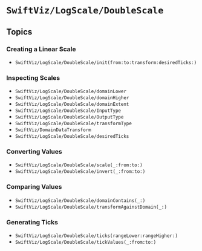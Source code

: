 # ``SwiftViz/LogScale/DoubleScale``

## Topics

### Creating a Linear Scale

- ``SwiftViz/LogScale/DoubleScale/init(from:to:transform:desiredTicks:)``

### Inspecting Scales

- ``SwiftViz/LogScale/DoubleScale/domainLower``
- ``SwiftViz/LogScale/DoubleScale/domainHigher``
- ``SwiftViz/LogScale/DoubleScale/domainExtent``
- ``SwiftViz/LogScale/DoubleScale/InputType``
- ``SwiftViz/LogScale/DoubleScale/OutputType``
- ``SwiftViz/LogScale/DoubleScale/transformType``
- ``SwiftViz/DomainDataTransform``
- ``SwiftViz/LogScale/DoubleScale/desiredTicks``

### Converting Values 

- ``SwiftViz/LogScale/DoubleScale/scale(_:from:to:)``
- ``SwiftViz/LogScale/DoubleScale/invert(_:from:to:)``

### Comparing Values

- ``SwiftViz/LogScale/DoubleScale/domainContains(_:)``
- ``SwiftViz/LogScale/DoubleScale/transformAgainstDomain(_:)``

### Generating Ticks

- ``SwiftViz/LogScale/DoubleScale/ticks(rangeLower:rangeHigher:)``
- ``SwiftViz/LogScale/DoubleScale/tickValues(_:from:to:)``

